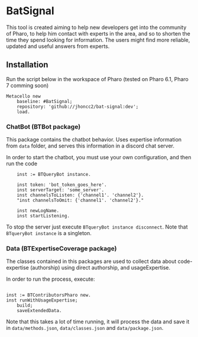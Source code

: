 # BatSignal
This tool is created aiming to help new developers get into the community of Pharo, to help him contact with experts in the area, and so to shorten the time they spend looking for information. The users might find more reliable, updated and useful answers from experts.

## Installation
Run the script below in the workspace of Pharo (tested on Pharo 6.1, Pharo 7 comming soon)

```Smalltalk
Metacello new
    baseline: #BatSignal;
    repository: 'github://jhoncc2/bat-signal:dev';
    load.
```

### ChatBot (BTBot package)
This package contains the chatbot behavior. Uses expertise information from `data` folder, and serves this information in a discord chat server.

In order to start the chatbot, you must use your own configuration, and then run the code

```
    inst := BTQueryBot instance.

    inst token: 'bot_token_goes_here'.
    inst serverTarget: 'some_server'.
    inst channelsToListen: {'channel1'. 'channel2'}.
    "inst channelsToOmit: {'channel1'. 'channel2'}."

    inst newLogName.
    inst startListening.
```

To stop the server just execute `BTqueryBot instance disconnect`. Note that `BTqueryBot instance` is a singleton.

### Data (BTExpertiseCoverage package)
The classes contained in this packages are used to collect data about code-expertise (authorship) using direct authorship, and usageExpertise. 

In order to run the process, execute:

```Smalltalk

inst := BTContributorsPharo new.
inst runWithUsageExpertise; 
    build;
    saveExtendedData.
```

Note that this takes a lot of time running, it will process the data and save it in `data/methods.json`, `data/classes.json` and `data/package.json`.

